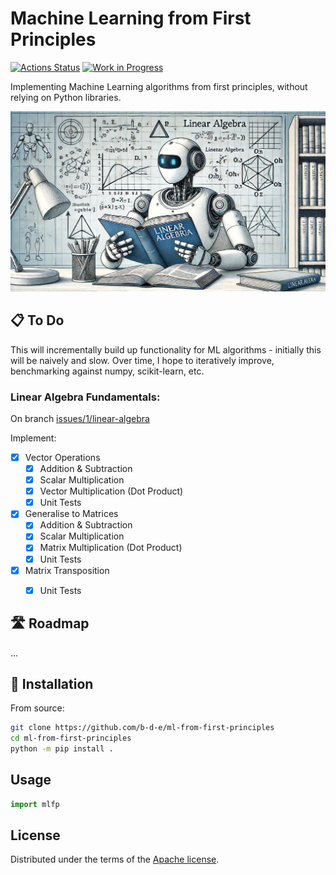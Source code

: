 # Machine Learning from First Principles

[![Actions Status](https://github.com/b-d-e/ml-from-first-principles/workflows/CI/badge.svg)](https://github.com/b-d-e/ml-from-first-principles/actions) [![Work in Progress](https://img.shields.io/badge/status-work%20in%20progress-orange.svg)](https://github.com/b-d-e/ml-from-first-principles)

<!-- [![PyPI version][pypi-version]][pypi-link]
[![PyPI platforms][pypi-platforms]][pypi-link] -->


Implementing Machine Learning algorithms from first principles, without relying on Python libraries.

![Alt](misc/banner.jpeg "A robot learning Linear Algebra, generated by DALLE.")

## 📋 To Do

This will incrementally build up functionality for ML algorithms - initially this will be naively and slow. Over time, I hope to iteratively improve, benchmarking against numpy, scikit-learn, etc.

### Linear Algebra Fundamentals:
On branch [issues/1/linear-algebra](https://github.com/b-d-e/ml-from-first-principles/tree/issues/1/linear-algebra)

Implement:

- [x] Vector Operations
    - [x] Addition & Subtraction
    - [x] Scalar Multiplication
    - [x] Vector Multiplication (Dot Product)
    - [x] Unit Tests
- [x] Generalise to Matrices
    - [x] Addition & Subtraction
    - [x] Scalar Multiplication
    - [x] Matrix Multiplication (Dot Product)
    - [x] Unit Tests
- [x] Matrix Transposition
    - [x] Unit Tests


## 🛣️ Roadmap
...

## 🔧 Installation

<!-- ```bash
python -m pip install .
``` -->

From source:
```bash
git clone https://github.com/b-d-e/ml-from-first-principles
cd ml-from-first-principles
python -m pip install .
```

## Usage
```python
import mlfp
```

<!-- ## Contributing

See [CONTRIBUTING.md](CONTRIBUTING.md) for instructions on how to contribute. -->

## License

Distributed under the terms of the [Apache license](LICENSE).


<!-- prettier-ignore-start -->
[actions-badge]:            https://github.com/b-d-e/ml-from-first-principles/workflows/CI/badge.svg
[actions-link]:             https://github.com/b-d-e/ml-from-first-principles/actions
<!-- [pypi-link]:                https://pypi.org/project/Machine Learning from First Principles/
[pypi-platforms]:           https://img.shields.io/pypi/pyversions/Machine Learning from First Principles
[pypi-version]:             https://img.shields.io/pypi/v/Machine Learning from First Principles -->
<!-- prettier-ignore-end -->
